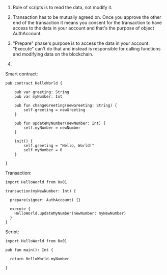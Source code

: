 1. Role of scripts is to read the data, not modify it.

2. Transaction has to be mutually agreed on. Once you approve the other end of the transaction it means you consent for the transaction to have access to the data in your account and that's the purpose of object AuthAccount.

3. "Prepare" phase's purpose is to access the data in your account. "Execute" can't do that and instead is responsible for calling functions and modifying data on the blockchain.

4.

Smart contract:

```cadence
pub contract HelloWorld {

    pub var greeting: String
    pub var myNumber: Int

    pub fun changeGreeting(newGreeting: String) {
        self.greeting = newGreeting
    }

    pub fun updateMyNumber(newNumber: Int) {
        self.myNumber = newNumber
    }

    init() {
        self.greeting = "Hello, World!"
        self.myNumber = 0
    }

}
```

Transaction:

```cadence
import HelloWorld from 0x01

transaction(myNewNumber: Int) {

  prepare(signer: AuthAccount) {}

  execute {
    HelloWorld.updateMyNumber(newNumber: myNewNumber)
  }
}
```

Script:

```cadence
import HelloWorld from 0x01

pub fun main(): Int {

  return HelloWorld.myNumber

}
```
